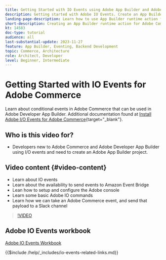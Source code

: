 ```yaml
---
title: Getting Started with IO Events using Adobe App Builder and Adobe Commerce
description: Getting started with Adobe IO Events. Create an App Builder runtime action for Adobe Commerce events.
landing-page-description: Learn how to use App Builder runtime action for Adobe Commerce Events.
short-description: Creating an App Builder runtime action for Adobe Commerce events.
kt: 14583
doc-type: tutorial
audience: all
last-substantial-update: 2023-11-27
feature: App Builder, Eventing, Backend Development
topic: Commerce, Architecture
role: Architect, Developer
level: Beginner, Intermediate
---
```

# Getting Started with IO Events for Adobe Commerce

Learn about conditional events in Adobe Commerce that can be used in Adobe Developer App Builder. Additional documentation found at [Install Adobe I/O Events for Adobe Commerce](https://developer.adobe.com/commerce/extensibility/events/conditional-events/){target="_blank"}.

## Who is this video for?

* Developers new to Adobe Commerce and Adobe Developer App Builder using I/O events and need to create an Adobe App Builder project.

## Video content {#video-content}

* Learn about IO events
* Learn about the availability to send events to Amazon Event Bridge
* Lean how to setup and configure the Adobe console
* Learn some basic Adobe IO commands
* Learn how we can take an Adobe Commerce event, and send that payload to a Slack channel

>[!VIDEO](https://video.tv.adobe.com/v/3425834?learn=on)

## Adobe IO Events workbook

[Adobe IO Events Workbook](../assets/io-events/IO-Events-Workbook.pdf)

{{$include /help/_includes/io-events-related-links.md}}
